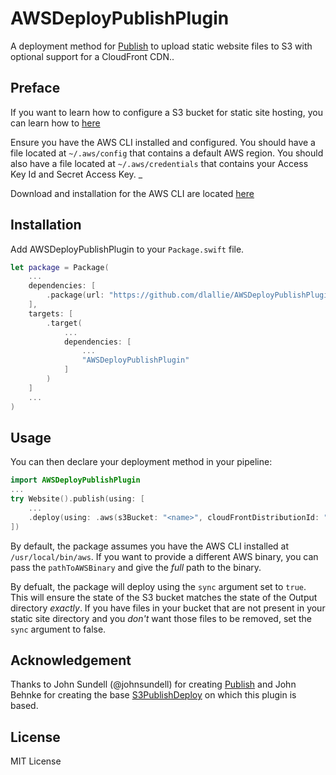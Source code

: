 # AWSDeployPublishPlugin

A deployment method for [Publish](https://github.com/johnsundell/publish) to upload static website files to S3 with optional support for a CloudFront CDN..

## Preface
If you want to learn how to configure a S3 bucket for static site hosting, you can learn how to [here](https://docs.aws.amazon.com/AmazonS3/latest/dev/WebsiteHosting.html)

Ensure you have the AWS CLI installed and configured. You should have a file located at `~/.aws/config` that contains a default AWS region. You should also have a file located at `~/.aws/credentials` that contains your Access Key Id and Secret Access Key. _

Download and installation for the AWS CLI are located [here](https://aws.amazon.com/cli/) 

## Installation


Add AWSDeployPublishPlugin to your `Package.swift` file.

```swift
let package = Package(
    ...
    dependencies: [
        .package(url: "https://github.com/dlallie/AWSDeployPublishPlugin", from: "0.1.0")
    ],
    targets: [
        .target(
            ...
            dependencies: [
                ...
                "AWSDeployPublishPlugin"
            ]
        )
    ]
    ...
)
```



## Usage

You can then declare your deployment method in your pipeline:
```swift
import AWSDeployPublishPlugin
...
try Website().publish(using: [
    ...
    .deploy(using: .aws(s3Bucket: "<name>", cloudFrontDistributionId: "<id>"))
])
```
By default, the package assumes you have the AWS CLI installed at `/usr/local/bin/aws`. If you want to provide a different AWS binary, you can pass the `pathToAWSBinary` and give the _full_ path to the binary. 

By defualt, the package will deploy using the `sync` argument set to `true`. This will ensure the state of the S3 bucket matches the state of the Output directory _exactly_. If you have files in your bucket that are not present in your static site directory and you _don't_ want those files to be removed, set the `sync` argument to false.


## Acknowledgement

Thanks to John Sundell (@johnsundell) for creating [Publish](https://github.com/johnsundell/publish) and John Behnke for creating the base [S3PublishDeploy](https://github.com/JohnBehnke/S3PublishDeploy) on which this plugin is based.

## License
MIT License
